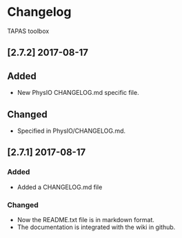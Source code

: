 # Changelog
TAPAS toolbox 

## [2.7.2] 2017-08-17

## Added
- New PhysIO CHANGELOG.md specific file.

## Changed
- Specified in PhysIO/CHANGELOG.md.

## [2.7.1] 2017-08-17

### Added
- Added a CHANGELOG.md file

### Changed
- Now the README.txt file is in markdown format.
- The documentation is integrated with the wiki in github.

